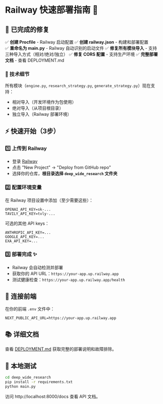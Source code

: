# Railway 快速部署指南 🚀

## 📝 已完成的修复

✅ **创建 Procfile** - Railway 启动配置
✅ **创建 railway.json** - 构建和部署配置  
✅ **重命名为 main.py** - Railway 自动识别的启动文件
✅ **修复所有模块导入** - 支持三种导入方式（相对/绝对/独立）
✅ **修复 CORS 配置** - 支持生产环境
✅ **完整部署文档** - 查看 DEPLOYMENT.md

### 🔧 技术细节
所有模块（`engine.py`, `research_strategy.py`, `generate_strategy.py`）现在支持：
- 相对导入（开发环境作为包使用）
- 绝对导入（从项目根目录）
- 独立导入（Railway 部署环境）

## ⚡ 快速开始（3步）

### 1️⃣ 上传到 Railway
- 登录 [Railway](https://railway.app/)
- 点击 "New Project" → "Deploy from GitHub repo"
- 选择你的仓库，**根目录选择 `deep_wide_research` 文件夹**

### 2️⃣ 配置环境变量
在 Railway 项目设置中添加（至少需要这些）：
```
OPENAI_API_KEY=sk-...
TAVILY_API_KEY=tvly-...
```

可选的其他 API keys：
```
ANTHROPIC_API_KEY=...
GOOGLE_API_KEY=...
EXA_API_KEY=...
```

### 3️⃣ 部署完成 ✨
- Railway 会自动检测并部署
- 获取你的 API URL：`https://your-app.up.railway.app`
- 测试健康检查：`https://your-app.up.railway.app/health`

## 🔗 连接前端

在你的前端 `.env` 文件中：
```
NEXT_PUBLIC_API_URL=https://your-app.up.railway.app
```

## 📚 详细文档

查看 [DEPLOYMENT.md](./DEPLOYMENT.md) 获取完整的部署说明和故障排除。

## 🧪 本地测试

```bash
cd deep_wide_research
pip install -r requirements.txt
python main.py
```

访问 http://localhost:8000/docs 查看 API 文档。

